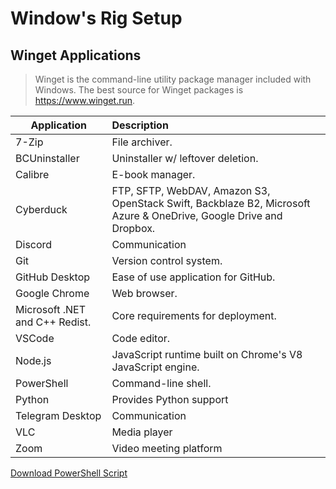 #  Window's Rig Setup


## Winget Applications

> Winget is the command-line utility package manager included with Windows. The best source for Winget packages is https://www.winget.run.


| Application                    | Description                                                  |
| ------------------------------ | :----------------------------------------------------------- |
| 7-Zip                          | File archiver.                                               |
| BCUninstaller                  | Uninstaller w/ leftover deletion.                            |
| Calibre                        | E-book manager.                                              |
| Cyberduck                      | FTP, SFTP, WebDAV, Amazon S3, OpenStack Swift, Backblaze B2, Microsoft Azure & OneDrive, Google Drive and Dropbox. |
| Discord                        | Communication                                                |
| Git                            | Version control system.                                      |
| GitHub Desktop                 | Ease of use application for GitHub.                          |
| Google Chrome                  | Web browser.                                                 |
| Microsoft .NET and C++ Redist. | Core requirements for deployment.                            |
| VSCode                         | Code editor.                                                 |
| Node.js                        | JavaScript runtime built on Chrome's V8 JavaScript engine.   |
| PowerShell                     | Command-line shell.                                          |
| Python                         | Provides Python support                                      |
| Telegram Desktop               | Communication                                                |
| VLC                            | Media player                                                 |
| Zoom                           | Video meeting platform                                       |

[Download PowerShell Script]() 